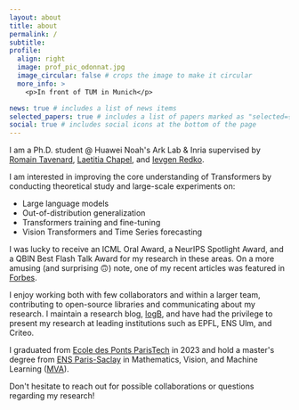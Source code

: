 ```yaml
---
layout: about
title: about
permalink: /
subtitle: 
profile:
  align: right
  image: prof_pic_odonnat.jpg
  image_circular: false # crops the image to make it circular
  more_info: >
    <p>In front of TUM in Munich</p>

news: true # includes a list of news items
selected_papers: true # includes a list of papers marked as "selected={true}"
social: true # includes social icons at the bottom of the page
---
```

I am a Ph.D. student @ Huawei Noah's Ark Lab & Inria supervised by <a href="https://rtavenar.github.io/research/bio.html">Romain Tavenard</a>, <a href="https://people.irisa.fr/Laetitia.Chapel/">Laetitia Chapel</a>, and <a href="https://ievred.github.io/">Ievgen Redko</a>. 

I am interested in improving the core understanding of Transformers by conducting theoretical study and large-scale experiments on:
- Large language models
- Out-of-distribution generalization
- Transformers training and fine-tuning
- Vision Transformers and Time Series forecasting

I was lucky to receive an ICML Oral Award, a NeurIPS Spotlight Award, and a QBIN Best Flash Talk Award for my research in these areas. On a more amusing (and surprising 🙃) note, one of my recent articles was featured in <a href="https://www.forbes.com/sites/lanceeliot/2024/11/11/revealing-secrets-of-large-language-models-and-generative-ai-via-old-fashioned-markov-chain-mathematics/">Forbes</a>.

I enjoy working both with few collaborators and within a larger team, contributing to open-source libraries and communicating about my research. I maintain a research blog, <a href="https://logb-research.github.io/">logB<a/>, and have had the privilege to present my research at leading institutions such as EPFL, ENS Ulm, and Criteo. 

I graduated from [Ecole des Ponts ParisTech](https://en.wikipedia.org/wiki/%C3%89cole_des_ponts_ParisTech) in 2023 and hold a master's degree from [ENS Paris-Saclay](https://ens-paris-saclay.fr/) in Mathematics, Vision, and Machine Learning ([MVA](https://www.master-mva.com/)).

Don't hesitate to reach out for possible collaborations or questions regarding my research!


